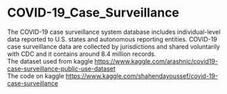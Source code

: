 # COVID-19_Case_Surveillance
The COVID-19 case surveillance system database includes individual-level data reported to U.S. states and autonomous reporting entities. COVID-19 case surveillance data are collected by jurisdictions and shared voluntarily with CDC and it contains around 8.4 million records.  <br />
The dataset used from kaggle https://www.kaggle.com/arashnic/covid19-case-surveillance-public-use-dataset  <br />
The code on kaggle https://www.kaggle.com/shahendayoussef/covid-19-case-surveillance
